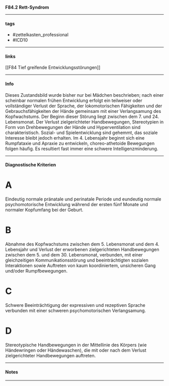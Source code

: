 __F84.2 Rett-Syndrom__

___________________________________________
#### tags

- #zettelkasten_professional
- #ICD10 
___________________________________________
#### links

[[F84 Tief greifende Entwicklungsstörungen]]

___________________________________________
#### Info
Dieses Zustandsbild wurde bisher nur bei Mädchen beschrieben; nach einer scheinbar normalen frühen Entwicklung erfolgt ein teilweiser oder vollständiger Verlust der Sprache, der lokomotorischen Fähigkeiten und der Gebrauchsfähigkeiten der Hände gemeinsam mit einer Verlangsamung des Kopfwachstums. Der Beginn dieser Störung liegt zwischen dem 7. und 24. Lebensmonat. Der Verlust zielgerichteter Handbewegungen, Stereotypien in Form von Drehbewegungen der Hände und Hyperventilation sind charakteristisch. Sozial- und Spielentwicklung sind gehemmt, das soziale Interesse bleibt jedoch erhalten. Im 4. Lebensjahr beginnt sich eine Rumpfataxie und Apraxie zu entwickeln, choreo-athetoide Bewegungen folgen häufig. Es resultiert fast immer eine schwere Intelligenzminderung.
___________________________________________
#### Diagnostische Kriterien

# A
Eindeutig normale pränatale und perinatale Periode und eundeutig normale psychomotorische Entwicklung während der ersten fünf Monate und normaler Kopfumfang bei der Geburt.

# B
Abnahme des Kopfwachstums zwischen dem 5. Lebensmonat und dem 4. Lebensjahr und Verlust der erworbenen zielgerichteten Handbewegungen zwischen dem 5. und dem 30. Lebensmonat, verbunden, mit einer gleichzeitigen Kommunikationsstörung und beeinträchtigten sozialen Interaktionen sowie Auftreten von kaum koordiniertem, unsicheren Gang und/oder Rumpfbewegungen.

# C
Schwere Beeinträchtigung der expressiven und rezeptiven Sprache verbunden mit einer schweren psychomotorischen Verlangsamung.

# D
Stereotypische Handbewegungen in der Mittellinie des Körpers (wie Händewringen oder Händewaschen), die mit oder nach dem Verlust zielgerichteter Handbewegungen auftreten.
___________________________________________
#### Notes

___________________________________________


